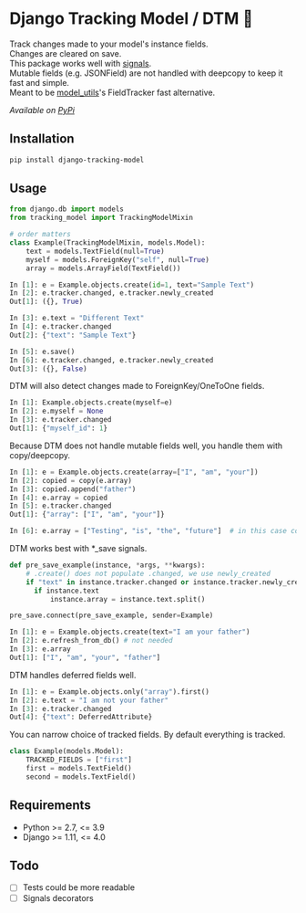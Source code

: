 # Django Tracking Model / DTM 🏁
Track changes made to your model's instance fields.  
Changes are cleared on save.  
This package works well with [signals](https://seddonym.me/2018/05/04/django-signals/).  
Mutable fields (e.g. JSONField) are not handled with deepcopy to keep it fast and simple.  
Meant to be [model_utils](https://github.com/jazzband/django-model-utils)'s FieldTracker fast alternative.

*Available on [PyPi](https://pypi.org/project/django-tracking-model/)*  

## Installation
```sh
pip install django-tracking-model
```

## Usage
```python
from django.db import models
from tracking_model import TrackingModelMixin

# order matters
class Example(TrackingModelMixin, models.Model):
    text = models.TextField(null=True)
    myself = models.ForeignKey("self", null=True)
    array = models.ArrayField(TextField())
```
```python
In [1]: e = Example.objects.create(id=1, text="Sample Text")
In [2]: e.tracker.changed, e.tracker.newly_created
Out[1]: ({}, True)

In [3]: e.text = "Different Text"
In [4]: e.tracker.changed
Out[2]: {"text": "Sample Text"}

In [5]: e.save()
In [6]: e.tracker.changed, e.tracker.newly_created
Out[3]: ({}, False)
```
DTM will also detect changes made to ForeignKey/OneToOne fields.
```python
In [1]: Example.objects.create(myself=e)
In [2]: e.myself = None
In [3]: e.tracker.changed
Out[1]: {"myself_id": 1}
```
Because DTM does not handle mutable fields well, you handle them with copy/deepcopy.
```python
In [1]: e = Example.objects.create(array=["I", "am", "your"])
In [2]: copied = copy(e.array)
In [3]: copied.append("father")
In [4]: e.array = copied
In [5]: e.tracker.changed
Out[1]: {"array": ["I", "am", "your"]}

In [6]: e.array = ["Testing", "is", "the", "future"]  # in this case copy not needed
```
DTM works best with \*\_save signals.
```python
def pre_save_example(instance, *args, **kwargs):
    # .create() does not populate .changed, we use newly_created
    if "text" in instance.tracker.changed or instance.tracker.newly_created:
      if instance.text
          instance.array = instance.text.split()

pre_save.connect(pre_save_example, sender=Example)
```
```python
In [1]: e = Example.objects.create(text="I am your father")
In [2]: e.refresh_from_db() # not needed
In [3]: e.array
Out[1]: ["I", "am", "your", "father"]
```
DTM handles deferred fields well.
```python
In [1]: e = Example.objects.only("array").first()
In [2]: e.text = "I am not your father" 
In [3]: e.tracker.changed
Out[4]: {"text": DeferredAttribute}
```
You can narrow choice of tracked fields. By default everything is tracked.
```python
class Example(models.Model):
    TRACKED_FIELDS = ["first"]
    first = models.TextField()
    second = models.TextField()
```

## Requirements
 * Python >= 2.7, <= 3.9
 * Django >= 1.11, <= 4.0

## Todo
- [ ] Tests could be more readable
- [ ] Signals decorators
